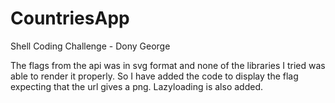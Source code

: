 # CountriesApp
Shell Coding Challenge - Dony George

The flags from the api was in svg format and none of the libraries I tried was able to render it properly. So I have added the code to display the flag expecting that the url gives a png. Lazyloading is also added.
